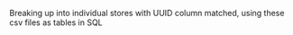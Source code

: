 Breaking up into individual stores with UUID column matched, using these csv files as tables in SQL

